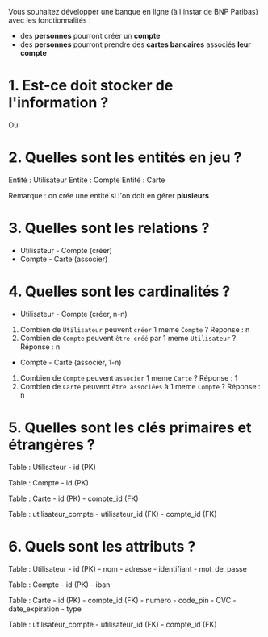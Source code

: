 Vous souhaitez développer une banque en ligne (à l'instar de BNP Paribas) avec les fonctionnalités :

- des **personnes** pourront créer un **compte**
- des **personnes** pourront prendre des **cartes bancaires** associés **leur compte**

# 1. Est-ce doit stocker de l'information ?

Oui

# 2. Quelles sont les entités en jeu ?

Entité : Utilisateur
Entité : Compte
Entité : Carte

Remarque : on crée une entité si l'on doit en gérer **plusieurs**

# 3. Quelles sont les relations ?

- Utilisateur - Compte (créer)
- Compte - Carte (associer)

# 4. Quelles sont les cardinalités ?

- Utilisateur - Compte (créer, n-n)

1. Combien de `Utilisateur` peuvent `créer` 1 meme `Compte` ? Reponse : n
2. Combien de `Compte` peuvent `être créé` par 1 meme `Utilisateur` ? Réponse : n

- Compte - Carte (associer, 1-n)

1. Combien de `Compte` peuvent `associer` 1 meme `Carte` ? Réponse : 1
2. Combien de `Carte` peuvent `être associées` à 1 meme `Compte` ? Réponse : n

# 5. Quelles sont les clés primaires et étrangères ?

Table : Utilisateur
    - id (PK)

Table : Compte
    - id (PK)

Table : Carte
    - id (PK)
    - compte_id (FK)

Table : utilisateur_compte
    - utilisateur_id (FK)
    - compte_id (FK)

# 6. Quels sont les attributs ?

Table : Utilisateur
    - id (PK)
    - nom
    - adresse
    - identifiant
    - mot_de_passe

Table : Compte
    - id (PK)
    - iban

Table : Carte
    - id (PK)
    - compte_id (FK)
    - numero
    - code_pin
    - CVC
    - date_expiration
    - type

Table : utilisateur_compte
    - utilisateur_id (FK)
    - compte_id (FK)


